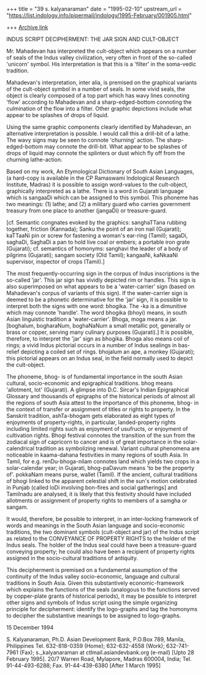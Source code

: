 +++
title = "39 s. kalyanaraman"
date = "1995-02-10"
upstream_url = "https://list.indology.info/pipermail/indology/1995-February/001905.html"

+++
[Archive link](https://list.indology.info/pipermail/indology/1995-February/001905.html)



INDUS SCRIPT DECIPHERMENT: THE JAR SIGN AND CULT-OBJECT 

Mr. Mahadevan has interpreted the cult-object which appears on a number of seals
of the Indus valley civilization, very often in front of the so-called 'unicorn'
symbol. His interpretation is that this is a 'filter' in the soma-vedic 
tradition. 

Mahadevan's interpretation, inter alia, is premised on the graphical variants of
the cult-object symbol in a number of seals. In some vivid seals, the object is 
clearly composed of a top part which has wavy lines connoting 'flow' according 
to Mahadevan and a sharp-edged-bottom connoting the culmination of the flow into
a filter. Other graphic depictions include what appear to be splashes of  drops 
of  liquid.

Using the same graphic components clearly identified by Mahadevan, an 
alternative interpretation is possible. I would call this a drill-bit of a 
lathe. The wavy signs may be seen to connote 'churning' action. The 
sharp-edged-bottom may connote the drill-bit. What appear to be splashes of 
drops of liquid may connote the splinters or dust which fly off from the 
churning lathe-action.  

Based on my work, An Etymological Dictionary of South Asian Languages, (a 
hard-copy is available in the CP Ramaswami Indological Research Institute, 
Madras) it is possible to assign word-values to the cult-object, graphically 
interpreted as a lathe. There is a word in Gujarati language which is sangaaDi 
which can be assigned to this symbol. This phoneme has two meanings: (1) lathe; 
and (2) a military guard who carries government treasury from one place to 
another (jangaDi) or treasure-guard. 

[cf. Semantic congnates evoked by the graphics: sanghaTTana rubbing together, 
friction (Kannada); Sanku the point of an iron nail (Gujarati); kaTTaaNi pin or 
screw for fastening a woman's ear-ring (Tamil); sagaDi, saghaDi, SaghaDi a pan 
to hold live coal or embers; a portable iron grate (Gujarati); cf. semantics of 
homonyms: sanghavi the leader of a body of pilgrims (Gujarati); sangam society 
(Old Tamil); kangaaNi, kaNkaaNi supervisor, inspector of crops (Tamil).]

The most frequently-occurring sign in the corpus of Indus inscriptions is the 
so-called 'jar'. This jar sign has vividly depicted rim or handles. This sign is
also superimposed on what appears to be a 'water-carrier' sign (based on 
Mahadevan's corpus of variants of this sign). If the water-carrier sign is 
deemed to be a phonetic determinative for the 'jar' sign, it is possible to 
interpret both the signs with one word: bhogika.  The -ka is a dimunitive which 
may connote 'handle'. The word bhogika (bhoyi) means, in south Asian linguistic 
tradition a 'water-carrier'. Bhoga, moga means a jar.  [boghalum, bogharaNum, 
boghaNaNum a small metallic pot, generally or brass or copper, serving many 
culinary purposes (Gujarati).] It is possible, therefore, to interpret the 'jar'
sign as bhogika. Bhoga also means coil of rings; a vivid Indus pictorial occurs 
in a number of  Indus sealings in bas-relief depicting a coiled set of rings. 
bhojalum an ape, a monkey (Gujarati); this pictorial appears on an Indus seal, 
in the field normally used to depict the cult-object.

The phoneme, bhog- is of fundamental importance in the south Asian cultural, 
socio-economic and epigraphical traditions. bhog means 'allotment, lot' 
(Gujarati). A glimpse into D.C. Sircar's Indian Epigraphical Glossary and 
thousands of epigraphs of the historical periods of almost all the regions of 
south Asia attest to the importance of this phoneme, bhog- in the context of 
transfer or assignment of titles or rights to property. In the Sanskrit 
tradition, ashTa-bhogam gets elaborated as eight types of enjoyments of 
property-rights, in particular, landed-property rights including limited rights 
such as enjoyment of usufructs, or enjoyment of cultivation rights. Bhogi 
festival connotes the transition of the sun from the zodiacal sign of capricorn 
to cancer and is of great importance in the solar-calendrical tradition as 
symbolizing renewal. Variant cultural phenomena are noticeable in kaama-dahana 
festivities in many regions of south Asia. In Tamil,  for e.g. renDu-bhoga-nilam
connotes land which yields two crops in a solar-calendar year; in Gujarati, 
bhog-paDavum means 'to be the property of'.  pokkaNam means purse, wallet 
(Tamil). If the ancient, cultural traditions of bhogi linked to the apparent 
celestial shift in the sun's motion celebrated in Punjab (called loDi involving 
bon-fires and social gatherings] and Tamilnadu are analysed, it is likely that 
this festivity should have included allotments or assignment of property rights 
to members of a samgha or sangam.

It would, therefore, be possible to interpret, in an inter-locking framework of 
words and meanings in the South Asian language and socio-economic traditions, 
the two dominant symbols (cult-object and jar) of the Indus script as related to
the CONVEYANCE OF PROPERTY RIGHTS  to the holder of the Indus seals. The holder 
of the Indus seal could have been a treasure-guard conveying property; he could 
also have been a recipient of property rights assigned in the socio-cultural 
traditions of antiquity.

This decipherment is premised on a fundamental assumption of the continuity of 
the Indus valley socio-economic, language and cultural traditions in South Asia.
Given this substantively economic-framework which explains the functions of the 
seals (analogous to the functions served by copper-plate grants of historical 
periods), it may be possible to interpret other signs and symbols of Indus 
script using the simple organizing principle for decipherment: identify the 
logo-graphs and tag the homonyms to decipher the substantive meanings to be 
assigned to logo-graphs.

15 December 1994

S. Kalyanaraman, Ph.D. Asian Development Bank, P.O.Box 789, Manila, Philippines
Tel. 632-818-0359 (Home); 632-632-4558 (Work); 632-741-7961 (Fax); 
s._kalyanaraman at ctlmail.asiandevbank.org (e-mail) [Upto 28 February 1995].
20/7 Warren Road, Mylapore, Madras 600004, India; Tel. 91-44-493-6288; Fax. 
91-44-439-6380 [After 1 March 1995]







